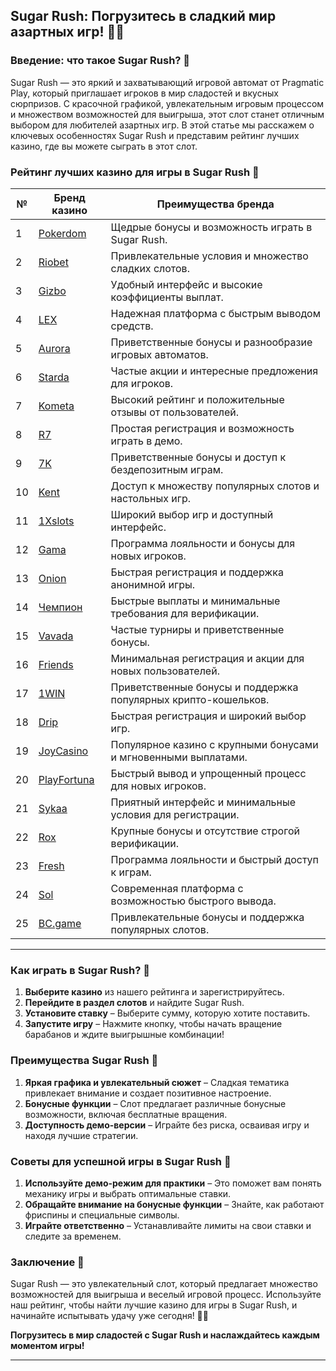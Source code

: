 ## Sugar Rush: Погрузитесь в сладкий мир азартных игр! 🍬🎰

### Введение: что такое Sugar Rush? 🎯

Sugar Rush — это яркий и захватывающий игровой автомат от Pragmatic Play, который приглашает игроков в мир сладостей и вкусных сюрпризов. С красочной графикой, увлекательным игровым процессом и множеством возможностей для выигрыша, этот слот станет отличным выбором для любителей азартных игр. В этой статье мы расскажем о ключевых особенностях Sugar Rush и представим рейтинг лучших казино, где вы можете сыграть в этот слот.

### Рейтинг лучших казино для игры в Sugar Rush 🏅

| №  | Бренд казино  | Преимущества бренда                                            |
|----|---------------|---------------------------------------------------------------|
| 1  | [Pokerdom](https://brandplay.link/4k77v2yx) | Щедрые бонусы и возможность играть в Sugar Rush.             |
| 2  | [Riobet](https://brandplay.link/7xBLTPyj) | Привлекательные условия и множество сладких слотов.          |
| 3  | [Gizbo](https://brandplay.link/bprXw4YV) | Удобный интерфейс и высокие коэффициенты выплат.             |
| 4  | [LEX](https://brandplay.link/zW4hdDFV) | Надежная платформа с быстрым выводом средств.                |
| 5  | [Aurora](https://10trafic-stat2.com/click/668546556bcc6313411604bd/6766/13032/subaccount) | Приветственные бонусы и разнообразие игровых автоматов.       |
| 6  | [Starda](https://brandplay.link/fB7xwRFL) | Частые акции и интересные предложения для игроков.            |
| 7  | [Kometa](https://brandplay.link/8ZymQJV8) | Высокий рейтинг и положительные отзывы от пользователей.      |
| 8  | [R7](https://brandplay.link/bMd3Yjsw) | Простая регистрация и возможность играть в демо.             |
| 9  | [7K](https://brandplay.link/BvQyFShp) | Приветственные бонусы и доступ к бездепозитным играм.       |
| 10 | [Kent](https://brandplay.link/Fv2WP3js) | Доступ к множеству популярных слотов и настольных игр.       |
| 11 | [1Xslots](https://brandplay.link/hSB1khtr) | Широкий выбор игр и доступный интерфейс.                     |
| 12 | [Gama](https://brandplay.link/j6NMKsDz) | Программа лояльности и бонусы для новых игроков.              |
| 13 | [Onion](https://brandplay.link/zBGRVpQ9) | Быстрая регистрация и поддержка анонимной игры.              |
| 14 | [Чемпион](https://temon-gter.cfd/go/lRq?p80412p304504pcc44t17455) | Быстрые выплаты и минимальные требования для верификации.    |
| 15 | [Vavada](https://vavadapartner.pro/?promo=ea5c9275-6854-4505-94fc-95ab18221945-linkb2) | Частые турниры и приветственные бонусы.                      |
| 16 | [Friends](https://gofriends.vc/linkb2) | Минимальная регистрация и акции для новых пользователей.      |
| 17 | [1WIN](https://brandplay.link/smXVpBbG) | Приветственные бонусы и поддержка популярных крипто-кошельков. |
| 18 | [Drip](https://drp-ircp01.com/c07e6a3db) | Быстрая регистрация и широкий выбор игр.                     |
| 19 | [JoyCasino](https://rpc30.call2me.pro/?/ru/registration?apkpop=0&partner=p24970p3291217pc98f) | Популярное казино с крупными бонусами и мгновенными выплатами. |
| 20 | [PlayFortuna](https://fortunapromo.net/alt/playfortuna/registration?0dc4a9362a71feb7e3f165fb8e766f70) | Быстрый вывод и упрощенный процесс для новых игроков.       |
| 21 | [Sykaa](https://s-two-way.com/?source=linkb2&pid=30697) | Приятный интерфейс и минимальные условия для регистрации.     |
| 22 | [Rox](https://rox-pvwfpjgcxe.com/cb1ee18a5) | Крупные бонусы и отсутствие строгой верификации.              |
| 23 | [Fresh](https://fresh-eumwkxwao.com/c3f7b485d) | Программа лояльности и быстрый доступ к играм.                |
| 24 | [Sol](https://sol-mmtdzfbaco.com/cb2415bca) | Современная платформа с возможностью быстрого вывода.         |
| 25 | [BC.game](https://partnerbcgame.com/dcc53d441) | Привлекательные бонусы и поддержка популярных слотов.         |

---

### Как играть в Sugar Rush? 🎲

1. **Выберите казино** из нашего рейтинга и зарегистрируйтесь.
2. **Перейдите в раздел слотов** и найдите Sugar Rush.
3. **Установите ставку** – Выберите сумму, которую хотите поставить.
4. **Запустите игру** – Нажмите кнопку, чтобы начать вращение барабанов и ждите выигрышные комбинации!

### Преимущества Sugar Rush 🎉

1. **Яркая графика и увлекательный сюжет** – Сладкая тематика привлекает внимание и создает позитивное настроение.
2. **Бонусные функции** – Слот предлагает различные бонусные возможности, включая бесплатные вращения.
3. **Доступность демо-версии** – Играйте без риска, осваивая игру и находя лучшие стратегии.

### Советы для успешной игры в Sugar Rush 🎯

1. **Используйте демо-режим для практики** – Это поможет вам понять механику игры и выбрать оптимальные ставки.
2. **Обращайте внимание на бонусные функции** – Знайте, как работают фриспины и специальные символы.
3. **Играйте ответственно** – Устанавливайте лимиты на свои ставки и следите за временем.

### Заключение 📝

Sugar Rush — это увлекательный слот, который предлагает множество возможностей для выигрыша и веселый игровой процесс. Используйте наш рейтинг, чтобы найти лучшие казино для игры в Sugar Rush, и начинайте испытывать удачу уже сегодня! 🎰💵

**Погрузитесь в мир сладостей с Sugar Rush и наслаждайтесь каждым моментом игры!**

---
